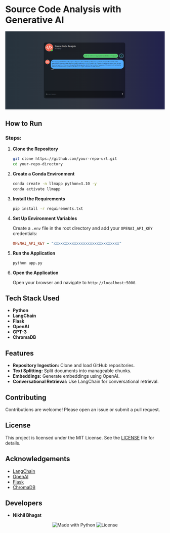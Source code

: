 # Source Code Analysis with Generative AI

<p align="center">
  <img src="src/preview.PNG" alt="Project Logo" width="600"/>
</p>

## How to Run

### Steps:

1. **Clone the Repository**

    ```bash
    git clone https://github.com/your-repo-url.git
    cd your-repo-directory
    ```

2. **Create a Conda Environment**

    ```bash
    conda create -n llmapp python=3.10 -y
    conda activate llmapp
    ```

3. **Install the Requirements**

    ```bash
    pip install -r requirements.txt
    ```

4. **Set Up Environment Variables**

    Create a `.env` file in the root directory and add your `OPENAI_API_KEY` credentials:

    ```ini
    OPENAI_API_KEY = "xxxxxxxxxxxxxxxxxxxxxxxxxxxxx"
    ```

5. **Run the Application**

    ```bash
    python app.py
    ```

6. **Open the Application**

    Open your browser and navigate to `http://localhost:5000`.

## Tech Stack Used

- **Python**
- **LangChain**
- **Flask**
- **OpenAI**
- **GPT-3**
- **ChromaDB**

## Features

- **Repository Ingestion:** Clone and load GitHub repositories.
- **Text Splitting:** Split documents into manageable chunks.
- **Embeddings:** Generate embeddings using OpenAI.
- **Conversational Retrieval:** Use LangChain for conversational retrieval.

## Contributing

Contributions are welcome! Please open an issue or submit a pull request.

## License

This project is licensed under the MIT License. See the [LICENSE](LICENSE) file for details.

## Acknowledgements

- [LangChain](https://github.com/hwchase17/langchain)
- [OpenAI](https://openai.com/)
- [Flask](https://flask.palletsprojects.com/)
- [ChromaDB](https://www.chromadb.com/)

## Developers

- **Nikhil Bhagat**

<p align="center">
  <img src="https://img.shields.io/badge/Made%20with-Python-blue.svg" alt="Made with Python">
  <img src="https://img.shields.io/badge/License-MIT-green.svg" alt="License">
</p>